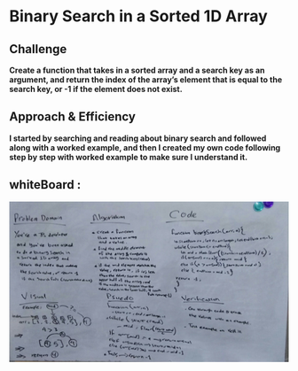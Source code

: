 # Binary Search in a Sorted 1D Array
<!-- Short summary or background information -->

## Challenge
**Create a function that takes in a sorted array and a search key as an argument, and return the index of the array’s element that is equal to the search key, or -1 if the element does not exist.** 

## Approach & Efficiency
**I started by searching and reading about binary search and followed along with a worked example, and then I created my own code following step by step with worked example to make sure I understand it.**

## whiteBoard :
![img](././assets/binary-uml.jpg)

